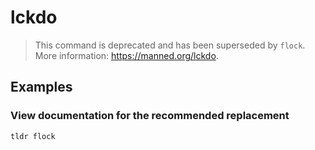 # lckdo

> This command is deprecated and has been superseded by `flock`. More information: <https://manned.org/lckdo>.

## Examples

### View documentation for the recommended replacement

```bash
tldr flock
```
